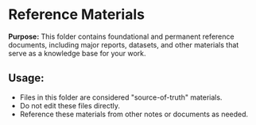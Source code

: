 # Reference Materials

**Purpose:** This folder contains foundational and permanent reference documents, including major reports, datasets, and other materials that serve as a knowledge base for your work.

## Usage:

*   Files in this folder are considered "source-of-truth" materials.
*   Do not edit these files directly.
*   Reference these materials from other notes or documents as needed.